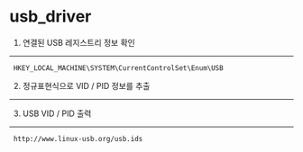 # usb_driver


1. 연결된 USB 레지스트리 정보 확인
---
```
 HKEY_LOCAL_MACHINE\SYSTEM\CurrentControlSet\Enum\USB
```



2. 정규표현식으로 VID / PID 정보를 추출
---



3. USB VID / PID 출력
---
```
 http://www.linux-usb.org/usb.ids
```


